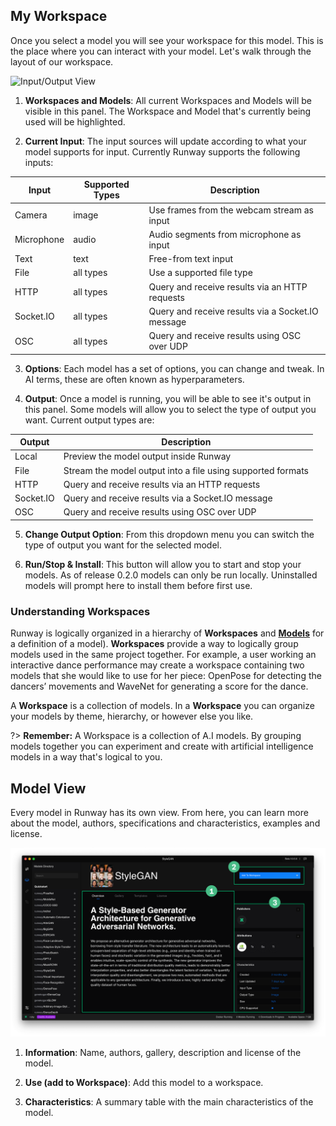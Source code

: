 ## My Workspace

Once you select a model you will see your workspace for this model. This is the place where you can interact with your model. Let's walk through the layout of our workspace.

![Input/Output View](https://runway.nyc3.digitaloceanspaces.com/documentation/0.2.0/io_annotated.jpg)

1) **Workspaces and Models**: All current Workspaces and Models will be visible in this panel. The Workspace and Model that's currently being used will be highlighted.

2) **Current Input**: The input sources will update according to what your model supports for input. Currently Runway supports the following inputs:

| Input      | Supported Types | Description                                       |
|------------|-----------------|---------------------------------------------------|
| Camera     | image           | Use frames from the webcam stream as input        |
| Microphone | audio           | Audio segments from microphone as input           |
| Text       | text            | Free-from text input                              |
| File       | all types       | Use a supported file type                         |
| HTTP       | all types       | Query and receive results via an HTTP requests    |
| Socket.IO  | all types       | Query and receive results via a Socket.IO message |
| OSC        | all types       | Query and receive results using OSC over UDP      |

3) **Options**: Each model has a set of options, you can change and tweak. In AI terms, these are often known as hyperparameters.

4) **Output**: Once a model is running, you will be able to see it's output in this panel. Some models will allow you to select the type of output you want. Current output types are:

| Output     | Description                                       
|------------|---------------------------------------------------------------------|
| Local      | Preview the model output inside Runway                              |
| File       | Stream the model output into a file using supported formats         |
| HTTP       | Query and receive results via an HTTP requests                      |
| Socket.IO  | Query and receive results via a Socket.IO message                   |
| OSC        | Query and receive results using OSC over UDP                        |

5) **Change Output Option**: From this dropdown menu you can switch the type of output you want for the selected model.

6) **Run/Stop & Install**: This button will allow you to start and stop your models. As of release 0.2.0 models can only be run locally. Uninstalled models will prompt here to install them before first use.


### Understanding Workspaces

Runway is logically organized in a hierarchy of **Workspaces** and [**Models**](getting-started/model-101.md) for a definition of a model). **Workspaces** provide a way to logically group models used in the same project together. For example, a user working an interactive dance performance may create a workspace containing two models that she would like to use for her piece: OpenPose for detecting the dancers’ movements and WaveNet for generating a score for the dance.

A **Workspace** is a collection of models. In a **Workspace** you can organize your models by theme, hierarchy, or however else you like.

?> **Remember:** A Workspace is a collection of A.I models. By grouping models together you can experiment and create with artificial intelligence models in a way that's logical to you.

## Model View

Every model in Runway has its own view. From here, you can learn more about the model, authors, specifications and characteristics, examples and license.

![Input/Output View](images/views/model-view-annotated.png)

1) **Information**: Name, authors, gallery, description and license of the model.

2) **Use (add to Workspace)**: Add this model to a workspace.

3) **Characteristics**: A summary table with the main characteristics of the model.
